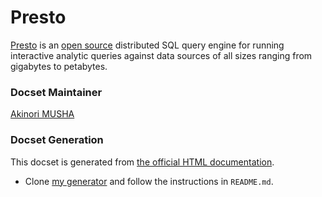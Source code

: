 Presto
======

[Presto](https://prestodb.io/) is an [open source](https://github.com/prestodb/presto) distributed SQL query engine for running interactive analytic queries against data sources of all sizes ranging from gigabytes to petabytes.

### Docset Maintainer

[Akinori MUSHA](https://github.com/knu)

### Docset Generation

This docset is generated from [the official HTML documentation](https://prestodb.io/docs/current/).

- Clone [my generator](https://github.com/knu/docset-presto) and follow the instructions in `README.md`.
